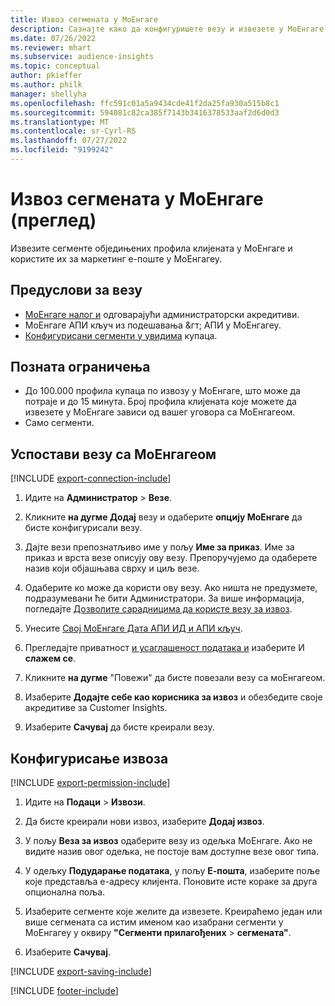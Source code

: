 ```yaml
---
title: Извоз сегмената у МоЕнгаге
description: Сазнајте како да конфигуришете везу и извезете у МоЕнгаге.
ms.date: 07/26/2022
ms.reviewer: mhart
ms.subservice: audience-insights
ms.topic: conceptual
author: pkieffer
ms.author: philk
manager: shellyha
ms.openlocfilehash: ffc591c01a5a9434cde41f2da25fa930a515b8c1
ms.sourcegitcommit: 594081c82ca385f7143b3416378533aaf2d6d0d3
ms.translationtype: MT
ms.contentlocale: sr-Cyrl-RS
ms.lasthandoff: 07/27/2022
ms.locfileid: "9199242"
---
```

# <a name="export-segments-to-moengage-preview"></a>Извоз сегмената у МоЕнгаге (преглед)

Извезите сегменте обједињених профила клијената у МоЕнгаге и користите их за маркетинг е-поште у МоЕнгагеу.

## <a name="prerequisites-for-a-connection"></a>Предуслови за везу

- [МоЕнгаге налог и](https://www.moengage.com/) одговарајући администраторски акредитиви.
- МоЕнгаге АПИ кључ из подешавања &гт; АПИ у МоЕнгагеу.
- [Конфигурисани сегменти у увидима](segments.md) купаца.

## <a name="known-limitations"></a>Позната ограничења

- До 100.000 профила купаца по извозу у МоЕнгаге, што може да потраје и до 15 минута. Број профила клијената које можете да извезете у МоЕнгаге зависи од вашег уговора са МоЕнгагеом.
- Само сегменти.

## <a name="set-up-connection-to-moengage"></a>Успостави везу са МоЕнгагеом

[!INCLUDE [export-connection-include](includes/export-connection-admn.md)]

1. Идите на **Администратор** > **Везе**.

1. Кликните **на дугме Додај** везу и одаберите **опцију МоЕнгаге** да бисте конфигурисали везу.

1. Дајте вези препознатљиво име у пољу **Име за приказ**. Име за приказ и врста везе описују ову везу. Препоручујемо да одаберете назив који објашњава сврху и циљ везе.

1. Одаберите ко може да користи ову везу. Ако ништа не предузмете, подразумевани ће бити Администратори. За више информација, погледајте [Дозволите сарадницима да користе везу за извоз](connections.md#allow-contributors-to-use-a-connection-for-exports).

1. Унесите [Свој МоЕнгаге Дата АПИ ИД и АПИ кључ](https://developers.moengage.com/hc/articles/4404674776724-Overview#:~:text=Navigate%20to%20Settings%20%3E%20APIs%20%3E%20DATA,ID%20Password%20%2D%20DATA%20API%20KEY).

1. Прегледајте приватност [и усаглашеност података и](connections.md#data-privacy-and-compliance) изаберите И **слажем се**.

1. Кликните **на дугме** "Повежи" да бисте повезали везу са моЕнгагеом.

1. Изаберите **Додајте себе као корисника за извоз** и обезбедите своје акредитиве за Customer Insights.

1. Изаберите **Сачувај** да бисте креирали везу.

## <a name="configure-an-export"></a>Конфигурисање извоза

[!INCLUDE [export-permission-include](includes/export-permission.md)]

1. Идите на **Подаци** > **Извози**.

1. Да бисте креирали нови извоз, изаберите **Додај извоз**.

1. У пољу **Веза за извоз** одаберите везу из одељка МоЕнгаге. Ако не видите назив овог одељка, не постоје вам доступне везе овог типа.

1. У одељку **Подударање података**, у пољу **Е-пошта**, изаберите поље које представља е-адресу клијента. Поновите исте кораке за друга опционална поља.

1. Изаберите сегменте које желите да извезете. Креираћемо један или више сегмената са истим именом као изабрани сегменти у МоЕнгагеу у оквиру **"Сегменти прилагођених** > **сегмената"**.

1. Изаберите **Сачувај**.

[!INCLUDE [export-saving-include](includes/export-saving.md)]

[!INCLUDE [footer-include](includes/footer-banner.md)]

